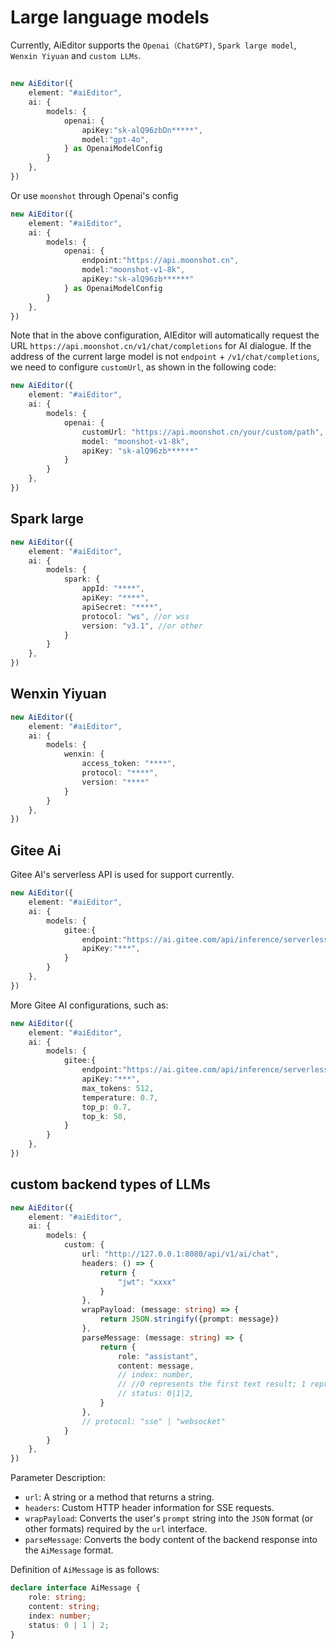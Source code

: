 # Large language models

Currently, AiEditor supports the `Openai（ChatGPT)`, `Spark large model`, `Wenxin Yiyuan`  and `custom LLMs`.

##


```ts
new AiEditor({
    element: "#aiEditor",
    ai: {
        models: {
            openai: {
                apiKey:"sk-alQ96zbDn*****",
                model:"gpt-4o",
            } as OpenaiModelConfig
        }
    },
})
```
Or use `moonshot` through Openai's config

```ts
new AiEditor({
    element: "#aiEditor",
    ai: {
        models: {
            openai: {
                endpoint:"https://api.moonshot.cn",
                model:"moonshot-v1-8k",
                apiKey:"sk-alQ96zb******"
            } as OpenaiModelConfig
        }
    },
})
```

Note that in the above configuration, AIEditor will automatically request the URL `https://api.moonshot.cn/v1/chat/completions` for AI dialogue. If the address of the current large model is not `endpoint` + `/v1/chat/completions`, we need to configure `customUrl`, as shown in the following code:

```ts
new AiEditor({
    element: "#aiEditor",
    ai: {
        models: {
            openai: {
                customUrl: "https://api.moonshot.cn/your/custom/path",
                model: "moonshot-v1-8k",
                apiKey: "sk-alQ96zb******"
            }
        }
    },
})
```


## Spark large

```typescript
new AiEditor({
    element: "#aiEditor",
    ai: {
        models: {
            spark: {
                appId: "****",
                apiKey: "****",
                apiSecret: "****",
                protocol: "ws", //or wss
                version: "v3.1", //or other
            }
        }
    },
})
```

## Wenxin Yiyuan

```typescript
new AiEditor({
    element: "#aiEditor",
    ai: {
        models: {
            wenxin: {
                access_token: "****",
                protocol: "****",
                version: "****"
            }
        }
    },
})
```

## Gitee Ai

 Gitee AI's serverless API is used for support currently.

```typescript
new AiEditor({
    element: "#aiEditor",
    ai: {
        models: {
            gitee:{
                endpoint:"https://ai.gitee.com/api/inference/serverless/KGHCVOPBV7GY/chat/completions",
                apiKey:"***",
            }
        }
    },
})
```

More Gitee AI configurations, such as:

```typescript
new AiEditor({
    element: "#aiEditor",
    ai: {
        models: {
            gitee:{
                endpoint:"https://ai.gitee.com/api/inference/serverless/KGHCVOPBV7GY/chat/completions",
                apiKey:"***",
                max_tokens: 512,
                temperature: 0.7,
                top_p: 0.7,
                top_k: 50,
            }
        }
    },
})
```


## custom backend types of LLMs

```typescript
new AiEditor({
    element: "#aiEditor",
    ai: {
        models: {
            custom: {
                url: "http://127.0.0.1:8080/api/v1/ai/chat",
                headers: () => {
                    return {
                        "jwt": "xxxx"
                    }
                },
                wrapPayload: (message: string) => {
                    return JSON.stringify({prompt: message})
                },
                parseMessage: (message: string) => {
                    return {
                        role: "assistant",
                        content: message,
                        // index: number,
                        // //0 represents the first text result; 1 represents the middle text result; 2 represents the last text result.
                        // status: 0|1|2,
                    }
                },
                // protocol: "sse" | "websocket"
            }
        }
    },
})
```


Parameter Description:

- `url`: A string or a method that returns a string.
- `headers`: Custom HTTP header information for SSE requests.
- `wrapPayload`: Converts the user's `prompt` string into the `JSON` format (or other formats) required by the `url` interface.
- `parseMessage`: Converts the body content of the backend response into the `AiMessage` format.

Definition of `AiMessage` is as follows:

```ts
declare interface AiMessage {
    role: string;
    content: string;
    index: number;
    status: 0 | 1 | 2;
}
```
